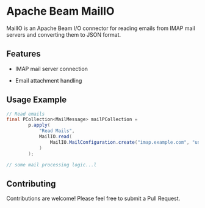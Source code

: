 # Apache Beam MailIO

MailIO is an Apache Beam I/O connector for reading emails from IMAP mail servers and converting them to JSON format.

## Features

- IMAP mail server connection

- Email attachment handling

## Usage Example

```java
// Read emails
final PCollection<MailMessage> mailPCollection =
        p.apply(
            "Read Mails",
            MailIO.read(
                MailIO.MailConfiguration.create("imap.example.com", "username", "password")
            )
        );

// some mail processing logic...l
```

## Contributing

Contributions are welcome! Please feel free to submit a Pull Request.

